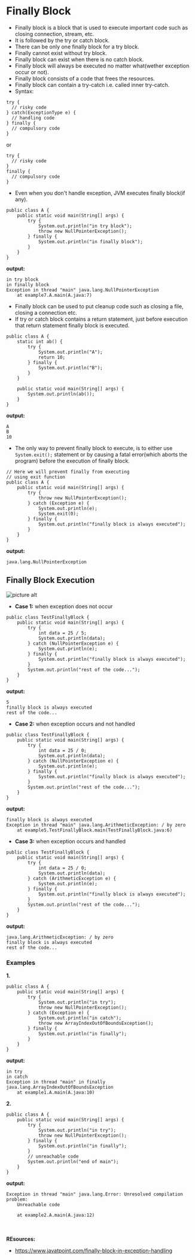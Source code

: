 # Finally Block
* Finally block is a block that is used to execute important code such as closing connection, stream, etc.
* It is followed by the try or catch block.
* There can be only one finally block for a try block.
* Finally cannot exist without try block.
* Finally block can exist when there is no catch block.
* Finally block will always be executed no matter what(wether exception occur or not).
* Finally block consists of a code that frees the resources.
* Finally block can contain a try-catch i.e. called inner try-catch.
* Syntax:
````
try {
  // risky code
} catch(ExceptionType e) {
  // handling code
} finally {
  // compulsory code
}
````
or
````
try {
  // risky code
} 
finally {
  // compulsory code
}
````
* Even when you don't handle exception, JVM executes finally block(if any).
````
public class A {
	public static void main(String[] args) {
		try {
			System.out.println("in try block");
			throw new NullPointerException();
		} finally {
			System.out.println("in finally block");
		}
	}
}
````
__output:__
````
in try block
in finally block
Exception in thread "main" java.lang.NullPointerException
	at example7.A.main(A.java:7)
````
* Finally block can be used to put cleanup code such as closing a file, closing a connection etc.
* If try or catch block contains a return statement, just before execution that return statement finally block is executed.
````
public class A {
	static int ab() {
		try {
			System.out.println("A");
			return 10;
		} finally {
			System.out.println("B");
		}
	}

	public static void main(String[] args) {
		System.out.println(ab());
	}
}
````
__output:__
````
A
B
10
````
* The only way to prevent finally block to execute, is to either use `System.exit();` statement or by causing a fatal error(which aborts the program) before the execution of finally block.
````
// Here we will prevent finally from executing
// using exit function
public class A {
	public static void main(String[] args) {
		try {
			throw new NullPointerException();
		} catch (Exception e) {
			System.out.println(e);
			System.exit(0);
		} finally {
			System.out.println("finally block is always executed");
		}
	}
}
````
__output:__
````
java.lang.NullPointerException
````

## Finally Block Execution
![picture alt](https://github.com/mittulmandhan/java-interview-prep/blob/master/img/finally%20block/finally%20block%20execution.jpg)
* __Case 1:__  when exception does not occur
````
public class TestFinallyBlock {
	public static void main(String[] args) {
		try {
			int data = 25 / 5;
			System.out.println(data);
		} catch (NullPointerException e) {
			System.out.println(e);
		} finally {
			System.out.println("finally block is always executed");
		}
		System.out.println("rest of the code...");
	}
}
````
__output:__
````
5
finally block is always executed
rest of the code...
````
* __Case 2:__ when exception occurs and not handled
````
public class TestFinallyBlock {
	public static void main(String[] args) {
		try {
			int data = 25 / 0;
			System.out.println(data);
		} catch (NullPointerException e) {
			System.out.println(e);
		} finally {
			System.out.println("finally block is always executed");
		}
		System.out.println("rest of the code...");
	}
}
````
__output:__
````
finally block is always executed
Exception in thread "main" java.lang.ArithmeticException: / by zero
	at example5.TestFinallyBlock.main(TestFinallyBlock.java:6)
````
* __Case 3:__ when exception occurs and handled
````
public class TestFinallyBlock {
	public static void main(String[] args) {
		try {
			int data = 25 / 0;
			System.out.println(data);
		} catch (ArithmeticException e) {
			System.out.println(e);
		} finally {
			System.out.println("finally block is always executed");
		}
		System.out.println("rest of the code...");
	}
}
````
__output:__
````
java.lang.ArithmeticException: / by zero
finally block is always executed
rest of the code...
````

### Examples
__1.__
````
public class A {
	public static void main(String[] args) {
		try {
			System.out.println("in try");
			throw new NullPointerException();
		} catch (Exception e) {
			System.out.println("in catch");
			throw new ArrayIndexOutOfBoundsException();
		} finally {
			System.out.println("in finally");
		}
	}
}
````
__output:__
````
in try
in catch
Exception in thread "main" in finally
java.lang.ArrayIndexOutOfBoundsException
	at example1.A.main(A.java:10)
````
__2.__
````
public class A {
	public static void main(String[] args) {
		try {
			System.out.println("in try");
			throw new NullPointerException();
		} finally {
			System.out.println("in finally");
		}
		// unreachable code
		System.out.println("end of main");
	}
}
````
__output:__
````
Exception in thread "main" java.lang.Error: Unresolved compilation problem: 
	Unreachable code

	at example2.A.main(A.java:12)
````

<br><br>__REsources:__
* https://www.javatpoint.com/finally-block-in-exception-handling
